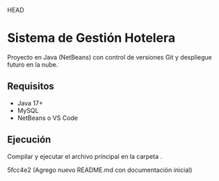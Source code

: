 HEAD

# Sistema de Gestión Hotelera

Proyecto en Java (NetBeans) con control de versiones Git y despliegue futuro en la nube.

## Requisitos
- Java 17+
- MySQL
- NetBeans o VS Code

## Ejecución
Compilar y ejecutar el archivo principal en la carpeta .
 
5fcc4e2 (Agrego nuevo README.md con documentación inicial)
